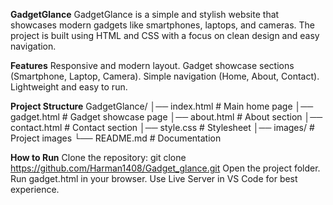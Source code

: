 **GadgetGlance**
GadgetGlance is a simple and stylish website that showcases modern gadgets like smartphones, laptops, and cameras. The project is built using HTML and CSS with a focus on clean design and easy navigation.


**Features**
Responsive and modern layout.
Gadget showcase sections (Smartphone, Laptop, Camera).
Simple navigation (Home, About, Contact).
Lightweight and easy to run.


**Project Structure**
GadgetGlance/
│── index.html        # Main home page
│── gadget.html       # Gadget showcase page
│── about.html        # About section
│── contact.html      # Contact section
│── style.css         # Stylesheet
│── images/           # Project images
└── README.md         # Documentation


**How to Run**
Clone the repository:
git clone https://github.com/Harman1408/Gadget_glance.git
Open the project folder.
Run gadget.html in your browser.
Use Live Server in VS Code for best experience.

